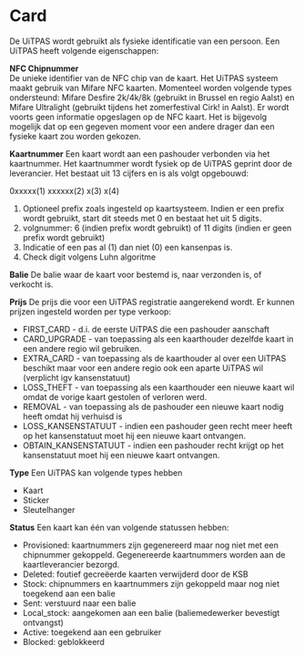 ---
---

# Card

De UiTPAS wordt gebruikt als fysieke identificatie van een persoon. Een UiTPAS heeft volgende eigenschappen:


**NFC Chipnummer**  
De unieke identifier van de NFC chip van de kaart. Het UiTPAS systeem maakt gebruik van Mifare NFC kaarten. Momenteel worden volgende types ondersteund: Mifare Desfire 2k/4k/8k (gebruikt in Brussel en regio Aalst) en Mifare Ultralight (gebruikt tijdens het zomerfestival Cirk! in Aalst).
Er wordt voorts geen informatie opgeslagen op de NFC kaart. Het is bijgevolg mogelijk dat op een gegeven moment voor een andere drager dan een fysieke kaart zou worden gekozen.


**Kaartnummer** 
Een kaart wordt aan een pashouder verbonden via het kaartnummer. Het kaartnummer wordt fysiek op de UiTPAS geprint door de leverancier. Het bestaat uit 13 cijfers en is als volgt opgebouwd:

0xxxxx(1)  xxxxxx(2) x(3) x(4)

1. Optioneel prefix zoals ingesteld op kaartsysteem. Indien er een prefix wordt gebruikt, start dit steeds met 0 en bestaat het uit 5 digits.
2. volgnummer: 6 (indien prefix wordt gebruikt) of 11 digits (indien er geen prefix wordt gebruikt)
3. Indicatie of een pas al (1) dan niet (0) een kansenpas is.
4. Check digit volgens Luhn algoritme


**Balie**
De balie waar de kaart voor bestemd is, naar verzonden is, of verkocht is.

**Prijs**
De prijs die voor een UiTPAS registratie aangerekend wordt. Er kunnen prijzen ingesteld worden per type verkoop:

* FIRST_CARD - d.i. de eerste UiTPAS die een pashouder aanschaft
* CARD_UPGRADE - van toepassing als een kaarthouder dezelfde kaart in een andere regio wil gebruiken.
* EXTRA_CARD - van toepassing als de kaarthouder al over een UiTPAS beschikt maar voor een andere regio ook een aparte UiTPAS wil (verplicht igv kansenstatuut)
* LOSS_THEFT - van toepassing als een kaarthouder een nieuwe kaart wil omdat de vorige kaart gestolen of verloren werd.
* REMOVAL - van toepassing als de pashouder een nieuwe kaart nodig heeft omdat hij verhuisd is
* LOSS_KANSENSTATUUT - indien een pashouder geen recht meer heeft op het kansenstatuut moet hij een nieuwe kaart ontvangen.
* OBTAIN_KANSENSTATUUT - indien een pashouder recht krijgt op het kansenstatuut moet hij een nieuwe kaart ontvangen.


**Type**
Een UiTPAS kan volgende types hebben
* Kaart
* Sticker
* Sleutelhanger

**Status**
Een kaart kan één van volgende statussen hebben:
* Provisioned: kaartnummers zijn gegenereerd maar nog niet met een chipnummer gekoppeld. Gegenereerde kaartnummers worden aan de kaartleverancier bezorgd.
* Deleted: foutief gecreëerde kaarten verwijderd door de KSB
* Stock: chipnummers en kaartnummers zijn gekoppeld maar nog niet toegekend aan een balie
* Sent: verstuurd naar een balie
* Local_stock: aangekomen aan een balie (baliemedewerker bevestigt ontvangst)
* Active: toegekend aan een gebruiker
* Blocked: geblokkeerd
